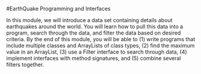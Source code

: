 #EarthQuake Programming and Interfaces

In this module, we will introduce a data set containing details about earthquakes around the world. You will learn how to pull this data into a program, search through the data, and filter the data based on desired criteria. By the end of this module, you will be able to 
(1) write programs that include multiple classes and ArrayLists of class types, 
(2) find the maximum value in an ArrayList, 
(3) use a Filter interface to search through data, 
(4) implement interfaces with method signatures, and 
(5) combine several filters together.
